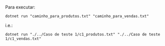 Para executar:

`dotnet run "caminho_para_produtos.txt" "caminho_para_vendas.txt"`

i.e.:

`dotnet run "./../Caso de teste 1/c1_produtos.txt" "./../Caso de teste 1/c1_vendas.txt"`
